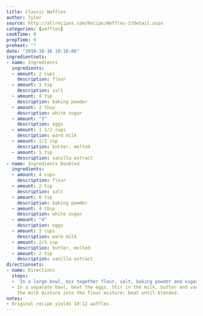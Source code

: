 ```yaml
---
title: Classic Waffles
author: Tyler
source: http://allrecipes.com/Recipe/Waffles-I/Detail.aspx
categories: [waffles]
cookTime: 0
prepTime: 0
preheat: ""
date: "2010-10-16 18:16:06"
ingredientsets:
- name: Ingredients
  ingredients:
  - amount: 2 cups
    description: flour
  - amount: 1 tsp
    description: salt
  - amount: 4 tsp
    description: baking powder
  - amount: 2 tbsp
    description: white sugar
  - amount: "2"
    description: eggs
  - amount: 1 1/2 cups
    description: warm milk
  - amount: 1/3 cup
    description: butter, melted
  - amount: 1 tsp
    description: vanilla extract
- name: Ingredients Doubled
  ingredients:
  - amount: 4 cups
    description: flour
  - amount: 2 tsp
    description: salt
  - amount: 8 tsp
    description: baking powder
  - amount: 4 tbsp
    description: white sugar
  - amount: "4"
    description: eggs
  - amount: 3 cups
    description: warm milk
  - amount: 2/3 cup
    description: butter, melted
  - amount: 2 tsp
    description: vanilla extract
directionsets:
- name: Directions
  steps:
  - 'In a large bowl, mix together flour, salt, baking powder and sugar; set aside. '
  - In a separate bowl, beat the eggs. Stir in the milk, butter and vanilla. Pour
    the milk mixture into the flour mixture; beat until blended.
notes:
- Original recipe yields 10-12 waffles.
---
```


